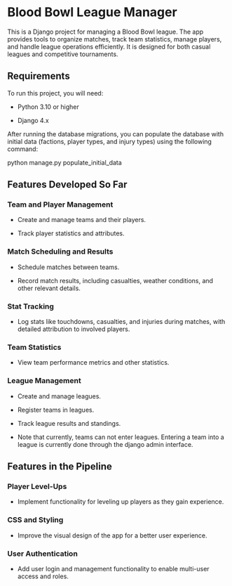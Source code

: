 # Blood Bowl League Manager

This is a Django project for managing a Blood Bowl league. The app provides tools to organize matches, track team statistics, manage players, and handle league operations efficiently. It is designed for both casual leagues and competitive tournaments.

## Requirements

To run this project, you will need:

- Python 3.10 or higher

- Django 4.x

After running the database migrations, you can populate the database with initial data (factions, player types, and injury types) using the following command:

python manage.py populate_initial_data


## Features Developed So Far

### Team and Player Management

* Create and manage teams and their players.

* Track player statistics and attributes.

### Match Scheduling and Results

* Schedule matches between teams.

* Record match results, including casualties, weather conditions, and other relevant details.

### Stat Tracking

* Log stats like touchdowns, casualties, and injuries during matches, with detailed attribution to involved players.

### Team Statistics

* View team performance metrics and other statistics.

### League Management
* Create and manage leagues.

* Register teams in leagues.
  
* Track league results and standings.
  
* Note that currently, teams can not enter leagues. Entering a team into a league is currently done through the django admin interface.
  
## Features in the Pipeline

### Player Level-Ups

* Implement functionality for leveling up players as they gain experience.

### CSS and Styling

* Improve the visual design of the app for a better user experience.

### User Authentication

* Add user login and management functionality to enable multi-user access and roles.
